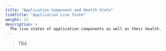 ```yaml
---
title: "Application Component and Health State"
linkTitle: "Application Live State"
weight: 12
description: >
  The live states of application components as well as their health.
---
```


> TBA
